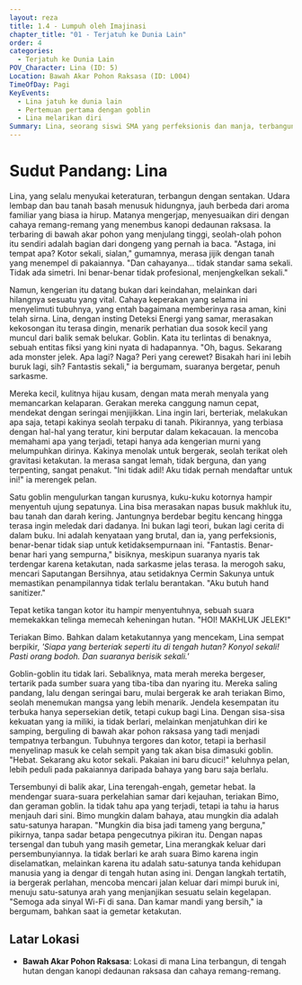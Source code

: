 ```yaml
---
layout: reza
title: 1.4 - Lumpuh oleh Imajinasi
chapter_title: "01 - Terjatuh ke Dunia Lain"
order: 4
categories:
  - Terjatuh ke Dunia Lain
POV_Character: Lina (ID: 5)
Location: Bawah Akar Pohon Raksasa (ID: L004)
TimeOfDay: Pagi
KeyEvents:
  - Lina jatuh ke dunia lain
  - Pertemuan pertama dengan goblin
  - Lina melarikan diri
Summary: Lina, seorang siswi SMA yang perfeksionis dan manja, terbangun di bawah akar pohon raksasa dan harus menghadapi kengerian dunia baru yang kotor dan tidak teratur, sebelum melarikan diri dari goblin.
---
```

# Sudut Pandang: Lina

Lina, yang selalu menyukai keteraturan, terbangun dengan sentakan. Udara lembap dan bau tanah basah menusuk hidungnya, jauh berbeda dari aroma familiar yang biasa ia hirup. Matanya mengerjap, menyesuaikan diri dengan cahaya remang-remang yang menembus kanopi dedaunan raksasa. Ia terbaring di bawah akar pohon yang menjulang tinggi, seolah-olah pohon itu sendiri adalah bagian dari dongeng yang pernah ia baca. "Astaga, ini tempat apa? Kotor sekali, sialan," gumamnya, merasa jijik dengan tanah yang menempel di pakaiannya. "Dan cahayanya... tidak standar sama sekali. Tidak ada simetri. Ini benar-benar tidak profesional, menjengkelkan sekali."

Namun, kengerian itu datang bukan dari keindahan, melainkan dari hilangnya sesuatu yang vital. Cahaya keperakan yang selama ini menyelimuti tubuhnya, yang entah bagaimana memberinya rasa aman, kini telah sirna. Lina, dengan insting Deteksi Energi yang samar, merasakan kekosongan itu terasa dingin, menarik perhatian dua sosok kecil yang muncul dari balik semak belukar. Goblin. Kata itu terlintas di benaknya, sebuah entitas fiksi yang kini nyata di hadapannya. "Oh, bagus. Sekarang ada monster jelek. Apa lagi? Naga? Peri yang cerewet? Bisakah hari ini lebih buruk lagi, sih? Fantastis sekali," ia bergumam, suaranya bergetar, penuh sarkasme.

Mereka kecil, kulitnya hijau kusam, dengan mata merah menyala yang memancarkan kelaparan. Gerakan mereka canggung namun cepat, mendekat dengan seringai menjijikkan. Lina ingin lari, berteriak, melakukan apa saja, tetapi kakinya seolah terpaku di tanah. Pikirannya, yang terbiasa dengan hal-hal yang teratur, kini berputar dalam kekacauan. Ia mencoba memahami apa yang terjadi, tetapi hanya ada kengerian murni yang melumpuhkan dirinya. Kakinya menolak untuk bergerak, seolah terikat oleh gravitasi ketakutan. Ia merasa sangat lemah, tidak berguna, dan yang terpenting, sangat penakut. "Ini tidak adil! Aku tidak pernah mendaftar untuk ini!" ia merengek pelan.

Satu goblin mengulurkan tangan kurusnya, kuku-kuku kotornya hampir menyentuh ujung sepatunya. Lina bisa merasakan napas busuk makhluk itu, bau tanah dan darah kering. Jantungnya berdebar begitu kencang hingga terasa ingin meledak dari dadanya. Ini bukan lagi teori, bukan lagi cerita di dalam buku. Ini adalah kenyataan yang brutal, dan ia, yang perfeksionis, benar-benar tidak siap untuk ketidaksempurnaan ini. "Fantastis. Benar-benar hari yang sempurna," bisiknya, meskipun suaranya nyaris tak terdengar karena ketakutan, nada sarkasme jelas terasa. Ia merogoh saku, mencari Saputangan Bersihnya, atau setidaknya Cermin Sakunya untuk memastikan penampilannya tidak terlalu berantakan. "Aku butuh hand sanitizer."

Tepat ketika tangan kotor itu hampir menyentuhnya, sebuah suara memekakkan telinga memecah keheningan hutan. "HOI! MAKHLUK JELEK!"

Teriakan Bimo. Bahkan dalam ketakutannya yang mencekam, Lina sempat berpikir, *'Siapa yang berteriak seperti itu di tengah hutan? Konyol sekali! Pasti orang bodoh. Dan suaranya berisik sekali.'*

Goblin-goblin itu tidak lari. Sebaliknya, mata merah mereka bergeser, tertarik pada sumber suara yang tiba-tiba dan nyaring itu. Mereka saling pandang, lalu dengan seringai baru, mulai bergerak ke arah teriakan Bimo, seolah menemukan mangsa yang lebih menarik. Jendela kesempatan itu terbuka hanya sepersekian detik, tetapi cukup bagi Lina. Dengan sisa-sisa kekuatan yang ia miliki, ia tidak berlari, melainkan menjatuhkan diri ke samping, berguling di bawah akar pohon raksasa yang tadi menjadi tempatnya terbangun. Tubuhnya tergores dan kotor, tetapi ia berhasil menyelinap masuk ke celah sempit yang tak akan bisa dimasuki goblin. "Hebat. Sekarang aku kotor sekali. Pakaian ini baru dicuci!" keluhnya pelan, lebih peduli pada pakaiannya daripada bahaya yang baru saja berlalu.

Tersembunyi di balik akar, Lina terengah-engah, gemetar hebat. Ia mendengar suara-suara perkelahian samar dari kejauhan, teriakan Bimo, dan geraman goblin. Ia tidak tahu apa yang terjadi, tetapi ia tahu ia harus menjauh dari sini. Bimo mungkin dalam bahaya, atau mungkin dia adalah satu-satunya harapan. "Mungkin dia bisa jadi tameng yang berguna," pikirnya, tanpa sadar betapa pengecutnya pikiran itu. Dengan napas tersengal dan tubuh yang masih gemetar, Lina merangkak keluar dari persembunyiannya. Ia tidak berlari ke arah suara Bimo karena ingin diselamatkan, melainkan karena itu adalah satu-satunya tanda kehidupan manusia yang ia dengar di tengah hutan asing ini. Dengan langkah tertatih, ia bergerak perlahan, mencoba mencari jalan keluar dari mimpi buruk ini, menuju satu-satunya arah yang menjanjikan sesuatu selain kegelapan. "Semoga ada sinyal Wi-Fi di sana. Dan kamar mandi yang bersih," ia bergumam, bahkan saat ia gemetar ketakutan.

## Latar Lokasi

*   **Bawah Akar Pohon Raksasa**: Lokasi di mana Lina terbangun, di tengah hutan dengan kanopi dedaunan raksasa dan cahaya remang-remang.